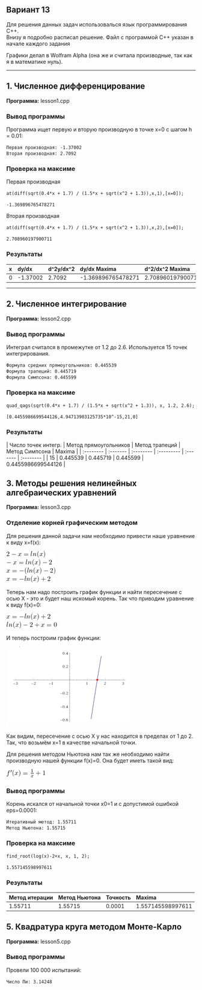 Вариант 13
-----
Для решения данных задач использовалься язык программирования C++.  
Внизу я подробно расписал решение. Файл с программой C++ указан в начале каждого задания

Графики делал в Wolfram Alpha (она же и считала производные, так как я в математике нуль).

-----
## 1. Численное дифференцирование
**Программа:** lesson1.cpp

### Вывод программы
Программа ищет первую и вторую производную в точке x=0 с шагом h = 0.01:
```
Первая производная: -1.37002
Вторая производная: 2.7092
```

### Проверка на максиме
Первая производная
```
at(diff(sqrt(0.4*x + 1.7) / (1.5*x + sqrt(x^2 + 1.3)),x,1),[x=0]);
```
```
-1.369896765478271
```
Вторая производная
```
at(diff(sqrt(0.4*x + 1.7) / (1.5*x + sqrt(x^2 + 1.3)),x,2),[x=0]);
```
```
2.708960197900711
```

### Результаты
| x               | dy/dx | d^2y/dx^2 | dy/dx Maxima | d^2/dx^2 Maxima |
| :-------------  | :------------- | :------------- | :------------- | :------------- |
| 0               | -1.37002       | 2.7092 | -1.369896765478271 | 2.708960197900711 |

-----
## 2. Численное интегрирование
**Программа:** lesson2.cpp

### Вывод программы
Интеграл считался в промежутке от 1.2 до 2.6. Используется 15 точек интегрирования.
```
Формула средних прямоугольников: 0.445539
Формула трапеций: 0.445719
Формула Симпсона: 0.445599
```
### Проверка на максиме
```
quad_qags(sqrt(0.4*x + 1.7) / (1.5*x + sqrt(x^2 + 1.3)), x, 1.2, 2.6);
```
```
[0.4455986699544126,4.94713903125735*10^-15,21,0]
```

### Результаты
| Число точек интегр. | Метод прямоугольников | Метод трапеций | Метод Симпсона | Maxima |
| :-------- | :------- | :-------- | :--------- | :------- | :-------- |
| 15 | 0.445539 | 0.445719 | 0.445599 | 0.4455986699544126 |

## 3. Методы решения нелинейных алгебраических уравнений
**Программа:** lesson3.cpp

### Отделение корней графическим методом

Для решения данной задачи нам необходимо привести наше уравнение к виду x=f(x):  

![уравнение](images/fun1.png)

Теперь нам надо построить график функции и найти пересечение с осью X - это и будет наш искомый корень. Так что приводим уравнение к виду f(x)=0:

![уравнение](images/fun2.png)

И теперь построим график функции:  

![график функции](images/plot1.png)

Как видим, пересечение с осью X у нас находится в пределах от 1 до 2. Так, что возьмём x=1 в качестве начальной точки.

Для решения методом Ньютона нам так же необходимо найти производную нашей функции f(x)=0. Она будет иметь такой вид:  

![производная](images/fun3.png)

### Вывод программы
Корень искался от начальной точки x0=1 и с допустимой ошибкой eps=0.0001:
```
Итеративный метод: 1.55711
Метод Ньютона: 1.55715
```

### Проверка на максиме
```
find_root(log(x)-2+x, x, 1, 2);
```
```
1.557145598997611
```

### Результаты
| Метод итерации | Метод Ньютона | Точность | Maxima |
| :-------- | :------- | :-------- | :--------- |
| 1.55711 | 1.55715 | 0.0001 | 1.557145598997611 |

## 5. Квадратура круга методом Монте-Карло
**Программа:** lesson5.cpp

### Вывод программы
Провели 100 000 испытаний:
```
Число Пи: 3.14248
```
